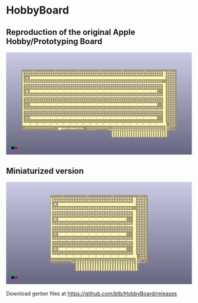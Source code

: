 # HobbyBoard

## Reproduction of the original Apple Hobby/Prototyping Board
![rendering of Hobby Proto Board](HobbyProto.png)

## Miniaturized version
![rendering of Mini Hobby Proto Board](MiniProto.png)


Download gerber files at https://github.com/btb/HobbyBoard/releases
